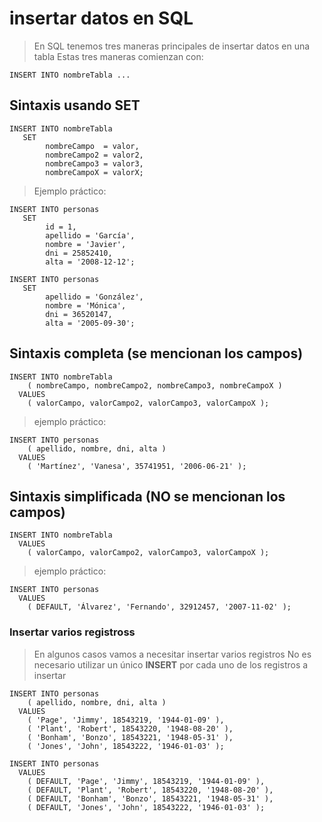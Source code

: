 # insertar datos en SQL

> En SQL tenemos tres maneras principales de insertar datos en una tabla
> Estas tres maneras comienzan con:

    INSERT INTO nombreTabla ...  

## Sintaxis usando SET 

    INSERT INTO nombreTabla  
       SET  
            nombreCampo  = valor,  
            nombreCampo2 = valor2,  
            nombreCampo3 = valor3,  
            nombreCampoX = valorX;  

> Ejemplo práctico:

    INSERT INTO personas  
       SET   
            id = 1,  
            apellido = 'García',  
            nombre = 'Javier',  
            dni = 25852410,  
            alta = '2008-12-12';  

    INSERT INTO personas  
       SET  
            apellido = 'González',  
            nombre = 'Mónica',  
            dni = 36520147,  
            alta = '2005-09-30';  
   
## Sintaxis completa (se mencionan los campos)

    INSERT INTO nombreTabla  
        ( nombreCampo, nombreCampo2, nombreCampo3, nombreCampoX )  
      VALUES  
        ( valorCampo, valorCampo2, valorCampo3, valorCampoX );  

> ejemplo práctico:

    INSERT INTO personas  
        ( apellido, nombre, dni, alta )  
      VALUES  
        ( 'Martínez', 'Vanesa', 35741951, '2006-06-21' );  

## Sintaxis simplificada (NO se mencionan los campos)

    INSERT INTO nombreTabla
      VALUES  
        ( valorCampo, valorCampo2, valorCampo3, valorCampoX );  

> ejemplo práctico:

    INSERT INTO personas  
      VALUES  
        ( DEFAULT, 'Álvarez', 'Fernando', 32912457, '2007-11-02' );  

### Insertar varios registross
> En algunos casos vamos a necesitar insertar varios registros
> No es necesario utilizar un único **INSERT** por cada uno de los registros a insertar

    INSERT INTO personas  
        ( apellido, nombre, dni, alta )  
      VALUES  
        ( 'Page', 'Jimmy', 18543219, '1944-01-09' ),
        ( 'Plant', 'Robert', 18543220, '1948-08-20' ),
        ( 'Bonham', 'Bonzo', 18543221, '1948-05-31' ),
        ( 'Jones', 'John', 18543222, '1946-01-03' );

    INSERT INTO personas   
      VALUES  
        ( DEFAULT, 'Page', 'Jimmy', 18543219, '1944-01-09' ),
        ( DEFAULT, 'Plant', 'Robert', 18543220, '1948-08-20' ),
        ( DEFAULT, 'Bonham', 'Bonzo', 18543221, '1948-05-31' ),
        ( DEFAULT, 'Jones', 'John', 18543222, '1946-01-03' );
